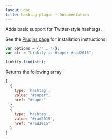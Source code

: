 ```yaml
---
layout: doc
title: hashtag plugin · Documentation
---
```


Adds basic support for Twitter-style hashtags.

See the [Plugins page](plugins.html#general-installation) for installation instructions.

```js
var options = {/* … */};
var str = "Linkify is #super #rad2015";

linkify.find(str);
```

Returns the following array

```js
[
  {
    type: 'hashtag',
    value: "#super",
    href: "#super"
  },
  {
    type: 'hashtag',
    value: "#rad2015",
    href: "#rad2015"
  }
]
```
